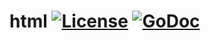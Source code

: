 html [![License](http://img.shields.io/:license-gpl3-blue.svg)](http://www.gnu.org/licenses/gpl-3.0.html) [![GoDoc](http://godoc.org/github.com/opennota/html?status.svg)](http://godoc.org/github.com/opennota/html)
====
